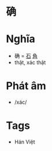 # 确

# Nghĩa
* 确 = [石](石.md) [角](角.md)
* thật, xác thật

# Phát âm
* /xác/

# Tags
* Hán Việt

<script>window.HANZI_FIELD='确';</script>
